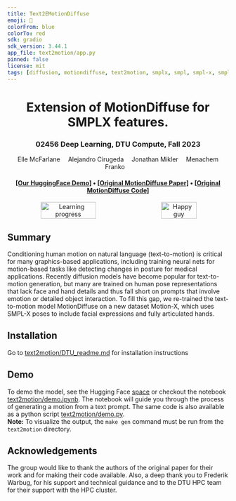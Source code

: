 ```yaml
---
title: Text2EMotionDiffuse
emoji: 🧠
colorFrom: blue
colorTo: red
sdk: gradio
sdk_version: 3.44.1
app_file: text2motion/app.py
pinned: false
license: mit
tags: [diffusion, motiondiffuse, text2motion, smplx, smpl, smpl-x, smplify-x]
---
```

<div align="center">

<h1>Extension of MotionDiffuse for SMPLX features.</h1>
<h3>02456 Deep Learning, DTU Compute, Fall 2023</h3>
<div>
    <a>Elle McFarlane</a>&emsp;
    <a>Alejandro Cirugeda</a>&emsp;
    <a>Jonathan Mikler</a>&emsp;
    <a>Menachem Franko</a>&emsp;
</div>
<div>
<h4 align="center">
  <a href="https://huggingface.co/spaces/ellemac/Text2EMotionDiffuse" target='_blank'>[Our HuggingFace Demo]</a> •
  <a href="https://arxiv.org/abs/2208.15001" target='_blank'>[Original MotionDiffuse Paper]</a> •
  <a href="https://github.com/mingyuan-zhang/MotionDiffuse" target='_blank'>[Original MotionDiffuse Code]</a>
</h4>
</div>

<div style="display: flex; justify-content: center;">
    <img src="text2motion/media/learning_progress.png" alt="Learning progress" style="width: 50%; margin: 0 auto;">
    <img src="text2motion/media/happy_guy.png" alt="Happy guy" style="width: 40%; margin: 0 auto;">
</div>
    
</div>

## Summary
Conditioning human motion on natural language (text-to-motion) is critical for many graphics-based applications, including training neural nets for motion-based tasks like detecting changes in posture for medical applications. Recently diffusion models have become popular for text-to-motion generation, but many are trained on human pose representations that lack face and hand details and thus fall short on prompts that involve emotion or detailed object interaction. To fill this gap, we re-trained the text-to-motion model MotionDiffuse on a new dataset Motion-X, which uses SMPL-X poses to include facial expressions and fully articulated hands.

## Installation
Go to [text2motion/DTU_readme.md](text2motion/dtu_README.md) for installation instructions

## Demo
To demo the model, see the Hugging Face [space](https://huggingface.co/spaces/ellemac/Text2EMotionDiffuse) or
checkout the notebook [text2motion/demo.ipynb](text2motion/demo.ipynb). The notebook will guide you through the process of generating a motion from a text prompt. The same code is also available as a python script [text2motion/demo.py](text2motion/demo.py).\
**Note:** To visualize the output, the `make gen` command must be run from the `text2motion` directory.

## Acknowledgements
The group would like to thank the authors of the original paper for their work and for making their code available. Also, a deep thank you to Frederik Warbug, for his support and technical guidance and to the DTU HPC team for their support with the HPC cluster.